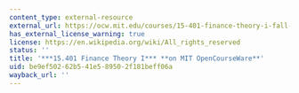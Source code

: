 ```yaml
---
content_type: external-resource
external_url: https://ocw.mit.edu/courses/15-401-finance-theory-i-fall-2008/
has_external_license_warning: true
license: https://en.wikipedia.org/wiki/All_rights_reserved
status: ''
title: '***15.401 Finance Theory I*** **on MIT OpenCourseWare**'
uid: be9ef502-62b5-41e5-8950-2f181beff06a
wayback_url: ''
---
```

